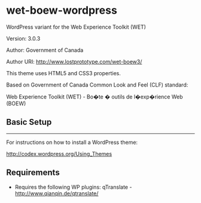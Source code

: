 wet-boew-wordpress
==================

WordPress variant for the Web Experience Toolkit (WET)

Version: 3.0.3

Author: Government of Canada

Author URI: http://www.lostprototype.com/wet-boew3/

This theme uses HTML5 and CSS3 properties.

Based on Government of Canada Common Look and Feel (CLF) standard:

Web Experience Toolkit (WET) - Bo�te � outils de l�exp�rience Web (BOEW)

## Basic Setup
---------------------------------

For instructions on how to install a WordPress theme:

http://codex.wordpress.org/Using_Themes

## Requirements

- Requires the following WP plugins:
qTranslate - http://www.qianqin.de/qtranslate/
